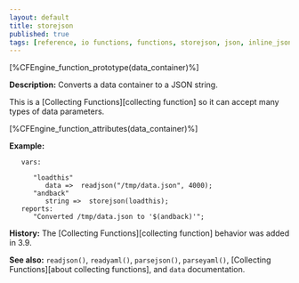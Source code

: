 ```yaml
---
layout: default
title: storejson
published: true
tags: [reference, io functions, functions, storejson, json, inline_json, container]
---
```


[%CFEngine_function_prototype(data_container)%]

**Description:** Converts a data container to a JSON string.

This is a [Collecting Functions][collecting function] so it can accept many types of data parameters.

[%CFEngine_function_attributes(data_container)%]

**Example:**

```cf3
   vars:

      "loadthis" 
         data =>  readjson("/tmp/data.json", 4000);
      "andback" 
         string =>  storejson(loadthis);
   reports:
      "Converted /tmp/data.json to '$(andback)'";
```

**History:** The [Collecting Functions][collecting function] behavior was added in 3.9.

**See also:** `readjson()`, `readyaml()`, `parsejson()`, `parseyaml()`, [Collecting Functions][about collecting functions], and `data` documentation.
